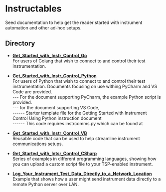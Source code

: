 
# Instructables

Seed documentation to help get the reader started with instrument automation and other ad-hoc setups. 

## Directory

[comment]: **[General](./directory)**  

* **[Get_Started_with_Instr_Control_Go](./Get_Started_with_Instr_Control_Go)** 
<br>For users of Golang that wish to connect to and control their test instrumentation. 

* **[Get_Started_with_Instr_Control_Python](./Get_Started_with_Instr_Control_Python)** 
<br>For users of Python that wish to connect to and control their test instrumentation. Documents focusing on use withing PyCharm and VS Code are provided. <br>
--- For the document supporting PyCharm, the example Python script is provided. <br>
--- for the document supporting VS Code, <br>
------ Starter template file for the Getting Started with Instrument Control Using Python instruction document<br>
------ This code requires instrcomms.py which can be found at   <br>

* **[Get_Started_with_Instr_Control_VB](./Get_Started_with_Instr_Control_VB)** 
<br>Reusable code that can be used to help streamline instrument communications setups. 

* **[Get_Started_with_Intsr_Control_CSharp](./Get_Started_with_Intsr_Control_CSharp)** 
<br>Series of examples in different programming languages, showing how you can upload a custom script file to your TSP-enabled instrument. <br>

* **[Log_Your_Instrument_Test_Data_Directly_to_a_Network_Location](./Log_Your_Instrument_Test_Data_Directly_to_a_Network_Location)**
<br>Example that shows how a user might send instrument data directly to a remote Python server over LAN. <br>
